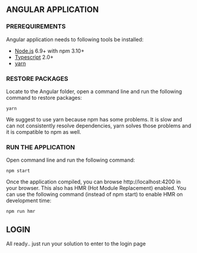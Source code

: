﻿## ANGULAR APPLICATION
### PREREQUIREMENTS

Angular application needs to following tools be installed:

* [Node.js](https://nodejs.org/en/) 6.9+ with npm 3.10+
* [Typescript](https://www.typescriptlang.org/) 2.0+
* [yarn](https://yarnpkg.com/en/)

### RESTORE PACKAGES

Locate to the Angular folder, open a command line and run the following command to restore packages:
```
yarn
```

We suggest to use yarn because npm has some problems. It is slow and can not consistently resolve dependencies, yarn solves those problems and it is compatible to npm as well.

### RUN THE APPLICATION

Open command line and run the following command:
```
npm start
```
Once the application compiled, you can browse http://localhost:4200 in your browser. This also has HMR (Hot Module Replacement) enabled. You can use the following command (instead of npm start) to enable HMR on development time:

```
npm run hmr
```

## LOGIN

All ready.. just run your solution to enter to the login page